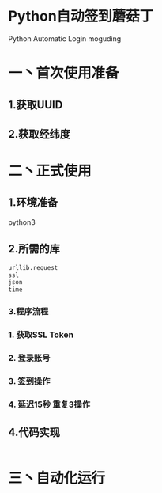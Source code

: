# Python自动签到蘑菇丁
Python Automatic Login moguding  

# 一丶首次使用准备
## 1.获取UUID
## 2.获取经纬度
# 二丶正式使用
## 1.环境准备

python3
## 2.所需的库
``` python
urllib.request
ssl
json
time
```

### 3.程序流程
### 1. 获取SSL Token
### 2. 登录账号
### 3. 签到操作
### 4. 延迟15秒 重复3操作

## 4.代码实现
``` python

```

# 三丶自动化运行